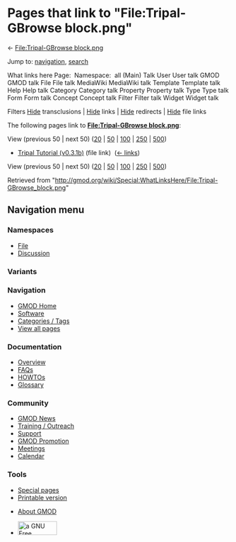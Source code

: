 <div id="mw-page-base" class="noprint">

</div>

<div id="mw-head-base" class="noprint">

</div>

<div id="content" class="mw-body" role="main">

<span id="top"></span>

<div id="mw-js-message" style="display:none;">

</div>



# <span dir="auto">Pages that link to "File:Tripal-GBrowse block.png"</span>

<div id="bodyContent">

<div id="contentSub">

← [File:Tripal-GBrowse
block.png](/wiki/File:Tripal-GBrowse_block.png "File:Tripal-GBrowse block.png")

</div>

<div id="jump-to-nav" class="mw-jump">

Jump to: [navigation](#mw-navigation), [search](#p-search)

</div>

<div id="mw-content-text">

What links here Page:  Namespace:  all (Main) Talk User User talk GMOD
GMOD talk File File talk MediaWiki MediaWiki talk Template Template talk
Help Help talk Category Category talk Property Property talk Type Type
talk Form Form talk Concept Concept talk Filter Filter talk Widget
Widget talk

Filters
[Hide](/mediawiki/index.php?title=Special:WhatLinksHere/File:Tripal-GBrowse_block.png&hidetrans=1 "Special:WhatLinksHere/File:Tripal-GBrowse block.png")
transclusions \|
[Hide](/mediawiki/index.php?title=Special:WhatLinksHere/File:Tripal-GBrowse_block.png&hidelinks=1 "Special:WhatLinksHere/File:Tripal-GBrowse block.png")
links \|
[Hide](/mediawiki/index.php?title=Special:WhatLinksHere/File:Tripal-GBrowse_block.png&hideredirs=1 "Special:WhatLinksHere/File:Tripal-GBrowse block.png")
redirects \|
[Hide](/mediawiki/index.php?title=Special:WhatLinksHere/File:Tripal-GBrowse_block.png&hideimages=1 "Special:WhatLinksHere/File:Tripal-GBrowse block.png")
file links

The following pages link to **[File:Tripal-GBrowse
block.png](/wiki/File:Tripal-GBrowse_block.png "File:Tripal-GBrowse block.png")**:

View (previous 50 \| next 50)
([20](/mediawiki/index.php?title=Special:WhatLinksHere/File:Tripal-GBrowse_block.png&limit=20 "Special:WhatLinksHere/File:Tripal-GBrowse block.png")
\|
[50](/mediawiki/index.php?title=Special:WhatLinksHere/File:Tripal-GBrowse_block.png&limit=50 "Special:WhatLinksHere/File:Tripal-GBrowse block.png")
\|
[100](/mediawiki/index.php?title=Special:WhatLinksHere/File:Tripal-GBrowse_block.png&limit=100 "Special:WhatLinksHere/File:Tripal-GBrowse block.png")
\|
[250](/mediawiki/index.php?title=Special:WhatLinksHere/File:Tripal-GBrowse_block.png&limit=250 "Special:WhatLinksHere/File:Tripal-GBrowse block.png")
\|
[500](/mediawiki/index.php?title=Special:WhatLinksHere/File:Tripal-GBrowse_block.png&limit=500 "Special:WhatLinksHere/File:Tripal-GBrowse block.png"))

- [Tripal Tutorial
  (v0.3.1b)](/wiki/Tripal_Tutorial_(v0.3.1b) "Tripal Tutorial (v0.3.1b)")
  (file link) ‎ <span class="mw-whatlinkshere-tools">([←
  links](/mediawiki/index.php?title=Special:WhatLinksHere&target=Tripal+Tutorial+%28v0.3.1b%29 "Special:WhatLinksHere"))</span>

View (previous 50 \| next 50)
([20](/mediawiki/index.php?title=Special:WhatLinksHere/File:Tripal-GBrowse_block.png&limit=20 "Special:WhatLinksHere/File:Tripal-GBrowse block.png")
\|
[50](/mediawiki/index.php?title=Special:WhatLinksHere/File:Tripal-GBrowse_block.png&limit=50 "Special:WhatLinksHere/File:Tripal-GBrowse block.png")
\|
[100](/mediawiki/index.php?title=Special:WhatLinksHere/File:Tripal-GBrowse_block.png&limit=100 "Special:WhatLinksHere/File:Tripal-GBrowse block.png")
\|
[250](/mediawiki/index.php?title=Special:WhatLinksHere/File:Tripal-GBrowse_block.png&limit=250 "Special:WhatLinksHere/File:Tripal-GBrowse block.png")
\|
[500](/mediawiki/index.php?title=Special:WhatLinksHere/File:Tripal-GBrowse_block.png&limit=500 "Special:WhatLinksHere/File:Tripal-GBrowse block.png"))

</div>

<div class="printfooter">

Retrieved from
"<http://gmod.org/wiki/Special:WhatLinksHere/File:Tripal-GBrowse_block.png>"

</div>

<div id="catlinks" class="catlinks catlinks-allhidden">

</div>

<div class="visualClear">

</div>

</div>

</div>

<div id="mw-navigation">

## Navigation menu

<div id="mw-head">



<div id="left-navigation">

<div id="p-namespaces" class="vectorTabs" role="navigation"
aria-labelledby="p-namespaces-label">

### Namespaces

- <span id="ca-nstab-image"><a href="/wiki/File:Tripal-GBrowse_block.png" accesskey="c"
  title="View the file page [c]">File</a></span>
- <span id="ca-talk"><a
  href="/mediawiki/index.php?title=File_talk:Tripal-GBrowse_block.png&amp;action=edit&amp;redlink=1"
  accesskey="t"
  title="Discussion about the content page [t]">Discussion</a></span>

</div>

<div id="p-variants" class="vectorMenu emptyPortlet" role="navigation"
aria-labelledby="p-variants-label">

### 

### Variants[](#)

<div class="menu">

</div>

</div>

</div>

<div id="right-navigation">





</div>



</div>

</div>

</div>

<div id="mw-panel">

<div id="p-logo" role="banner">

<a href="/wiki/Main_Page"
style="background-image: url(http://gmod.org/images/GMOD-cogs.png);"
title="Visit the main page"></a>

</div>

<div id="p-Navigation" class="portal" role="navigation"
aria-labelledby="p-Navigation-label">

### Navigation

<div class="body">

- <span id="n-GMOD-Home">[GMOD Home](/wiki/Main_Page)</span>
- <span id="n-Software">[Software](/wiki/GMOD_Components)</span>
- <span id="n-Categories-.2F-Tags">[Categories /
  Tags](/wiki/Categories)</span>
- <span id="n-View-all-pages">[View all
  pages](/wiki/Special:AllPages)</span>

</div>

</div>

<div id="p-Documentation" class="portal" role="navigation"
aria-labelledby="p-Documentation-label">

### Documentation

<div class="body">

- <span id="n-Overview">[Overview](/wiki/Overview)</span>
- <span id="n-FAQs">[FAQs](/wiki/Category:FAQ)</span>
- <span id="n-HOWTOs">[HOWTOs](/wiki/Category:HOWTO)</span>
- <span id="n-Glossary">[Glossary](/wiki/Glossary)</span>

</div>

</div>

<div id="p-Community" class="portal" role="navigation"
aria-labelledby="p-Community-label">

### Community

<div class="body">

- <span id="n-GMOD-News">[GMOD News](/wiki/GMOD_News)</span>
- <span id="n-Training-.2F-Outreach">[Training /
  Outreach](/wiki/Training_and_Outreach)</span>
- <span id="n-Support">[Support](/wiki/Support)</span>
- <span id="n-GMOD-Promotion">[GMOD
  Promotion](/wiki/GMOD_Promotion)</span>
- <span id="n-Meetings">[Meetings](/wiki/Meetings)</span>
- <span id="n-Calendar">[Calendar](/wiki/Calendar)</span>

</div>

</div>

<div id="p-tb" class="portal" role="navigation"
aria-labelledby="p-tb-label">

### Tools

<div class="body">

- <span id="t-specialpages"><a href="/wiki/Special:SpecialPages" accesskey="q"
  title="A list of all special pages [q]">Special pages</a></span>
- <span id="t-print"><a
  href="/mediawiki/index.php?title=Special:WhatLinksHere/File:Tripal-GBrowse_block.png&amp;printable=yes"
  rel="alternate" accesskey="p"
  title="Printable version of this page [p]">Printable version</a></span>

</div>

</div>

</div>

</div>

<div id="footer" role="contentinfo">

- <span id="footer-places-about">[About
  GMOD](/wiki/GMOD:About "GMOD:About")</span>

<!-- -->

- <span id="footer-copyrightico">[<img src="http://www.gnu.org/graphics/gfdl-logo-small.png" width="88"
  height="31" alt="a GNU Free Documentation License" />](http://www.gnu.org/licenses/fdl-1.3.html)</span>


<div style="clear:both">

</div>

</div>
